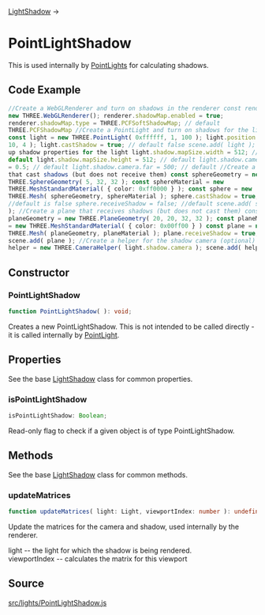 [LightShadow](en\lights\shadows\LightShadow.html) →

# PointLightShadow

This is used internally by [PointLights](en\lights\PointLight.html) for
calculating shadows.

## Code Example

  
```ts  
//Create a WebGLRenderer and turn on shadows in the renderer const renderer =
new THREE.WebGLRenderer(); renderer.shadowMap.enabled = true;
renderer.shadowMap.type = THREE.PCFSoftShadowMap; // default
THREE.PCFShadowMap //Create a PointLight and turn on shadows for the light
const light = new THREE.PointLight( 0xffffff, 1, 100 ); light.position.set( 0,
10, 4 ); light.castShadow = true; // default false scene.add( light ); //Set
up shadow properties for the light light.shadow.mapSize.width = 512; //
default light.shadow.mapSize.height = 512; // default light.shadow.camera.near
= 0.5; // default light.shadow.camera.far = 500; // default //Create a sphere
that cast shadows (but does not receive them) const sphereGeometry = new
THREE.SphereGeometry( 5, 32, 32 ); const sphereMaterial = new
THREE.MeshStandardMaterial( { color: 0xff0000 } ); const sphere = new
THREE.Mesh( sphereGeometry, sphereMaterial ); sphere.castShadow = true;
//default is false sphere.receiveShadow = false; //default scene.add( sphere
); //Create a plane that receives shadows (but does not cast them) const
planeGeometry = new THREE.PlaneGeometry( 20, 20, 32, 32 ); const planeMaterial
= new THREE.MeshStandardMaterial( { color: 0x00ff00 } ) const plane = new
THREE.Mesh( planeGeometry, planeMaterial ); plane.receiveShadow = true;
scene.add( plane ); //Create a helper for the shadow camera (optional) const
helper = new THREE.CameraHelper( light.shadow.camera ); scene.add( helper );  
```  

## Constructor

### PointLightShadow

  
  
```ts  
function PointLightShadow( ): void;  
```  

Creates a new PointLightShadow. This is not intended to be called directly -
it is called internally by [PointLight](en\lights\PointLight.html).

## Properties

See the base [LightShadow](en\lights\shadows\LightShadow.html) class for
common properties.

### isPointLightShadow

  
  
```ts  
isPointLightShadow: Boolean;  
```  

Read-only flag to check if a given object is of type PointLightShadow.

## Methods

See the base [LightShadow](en\lights\shadows\LightShadow.html) class for
common methods.

### updateMatrices

  
  
```ts  
function updateMatrices( light: Light, viewportIndex: number ): undefined;  
```  

Update the matrices for the camera and shadow, used internally by the
renderer.  
  
light -- the light for which the shadow is being rendered.  
viewportIndex -- calculates the matrix for this viewport

## Source

<a
href="https://github.com/mrdoob/three.js/blob/master/src/lights/PointLightShadow.js">src/lights/PointLightShadow.js</a>

